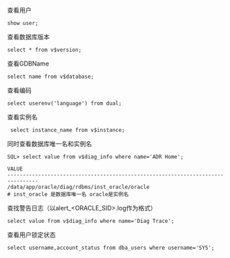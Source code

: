 查看用户

`show user; `

查看数据库版本

`select * from v$version;`

查看GDBName

 `select name from v$database;`

查看编码 

`select userenv('language') from dual;`

查看实例名

` select instance_name from v$instance;`

同时查看数据库唯一名和实例名

```shell
SQL> select value from v$diag_info where name='ADR Home';

VALUE
--------------------------------------------------------------------------------
/data/app/oracle/diag/rdbms/inst_oracle/oracle
# inst_oracle 是数据库唯一名 oracle是实例名

```

查找警告日志（以alert_<ORACLE_SID>.log作为格式）

`select value from v$diag_info where name='Diag Trace';`

查看用户锁定状态

`select username,account_status from dba_users where username='SYS';`

